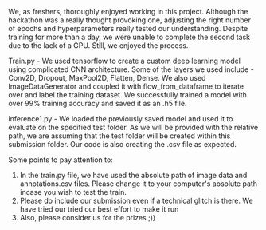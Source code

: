 We, as freshers, thoroughly enjoyed working in this project. Although the hackathon was a really thought provoking one, 
adjusting the right number of epochs and hyperparameters really tested our understanding. Despite training for more than a 
day, we were unable to complete the second task due to the lack of a GPU. Still, we enjoyed the process.

Train.py - We used tensorflow to create a custom deep learning model using complicated CNN architecture. Some of the layers 
we used include - Conv2D, Dropout, MaxPool2D, Flatten, Dense. We also used ImageDataGenerator and coupled it with 
flow_from_dataframe to iterate over and label the training dataset. We successfully trained a model with over 99% training
accuracy and saved it as an .h5 file. 

inference1.py - We loaded the previously saved model and used it to evaluate on the specified test folder. As we will be 
provided with the relative path, we are assuming that the test folder will be created within this submission folder. Our
code is also creating the .csv file as expected.

Some points to pay attention to:
1. In the train.py file, we have used the absolute path of image data and annotations.csv files. Please change it to your
 computer's absolute path incase you wish to test the train.
2. Please do include our submission even if a technical glitch is there. We have tried our tried our best effort to make 
it run
3. Also, please consider us for the prizes ;))
